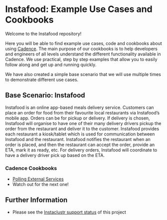
# Instafood: Example Use Cases and Cookbooks

Welcome to the Instafood repository!

Here you will be able to find example use cases, code and cookbooks about using [Cadence](https://cadenceworkflow.io/).
The main purpose of our cookbooks is to help developers and engineers of all levels understand the different functionality available in Cadence. We use practical, step by step examples that allow you to easily follow along and get up and running quickly.

We have also created a simple base scenario that we will use multiple times to demonstrate different use cases.

## Base Scenario: Instafood

Instafood is an online app-based meals delivery service. Customers can place an order for food from their favourite local restaurants via Instafood’s mobile app. Orders can be for pickup or delivery. If delivery is chosen, Instafood will organise to have one of their many delivery drivers pickup the order from the restaurant and deliver it to the customer. Instafood provides each restaurant a kiosk/tablet which is used for communication between Instafood and the restaurant. Instafood notifies the restaurant when an order is placed, and then the restaurant can accept the order, provide an ETA, mark it as ready, etc. For delivery orders, Instafood will coordinate to have a delivery driver pick up based on the ETA.

### Cadence Cookbooks

- [Polling External Services](https://github.com/instaclustr/cadence-cookbooks-instafood/blob/main/cookbooks/polling/polling-megafood.md)
- Watch out for the next one!

## Further Information
- Please see the [Instaclustr support status](https://www.instaclustr.com/support/documentation/announcements/instaclustr-open-source-project-status) of this project
